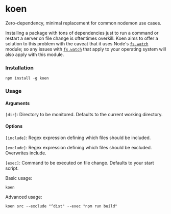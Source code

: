 # koen

Zero-dependency, minimal replacement for common nodemon use cases.

Installing a package with tons of dependencies just to run a command or restart a server on file change is oftentimes overkill. Koen aims to offer a solution to this problem with the caveat that it uses Node's [`fs.watch`](https://nodejs.org/docs/latest/api/fs.html#fswatchfilename-options-listener) module; so any issues with [`fs.watch`](https://nodejs.org/docs/latest/api/fs.html#fswatchfilename-options-listener) that apply to your operating system will also apply with this module.

### Installation

```
npm install -g koen
```

### Usage

#### Arguments

`[dir]`: Directory to be monitored. Defaults to the current working directory.

#### Options

`[include]`: Regex expression defining which files should be included.

`[exclude]`: Regex expression defining which files should be excluded. Overwrites include.

`[exec]`: Command to be executed on file change. Defaults to your start script.

Basic usage:

```
koen
```

Advanced usage:

```
koen src --exclude "^dist" --exec "npm run build"
```
